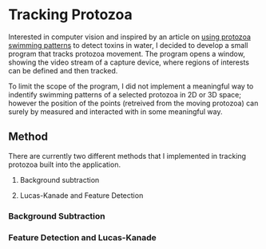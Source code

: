 # Tracking Protozoa
Interested in computer vision and inspired by an article on [using protozoa swimming patterns](https://www.whoi.edu/mr/pr/viewArticle.do?id=133689) to detect toxins in water, I decided to develop a small program that tracks protozoa movement. The program opens a window, showing the video stream of a capture device, where regions of interests can be defined and then tracked.

To limit the scope of the program, I did not implement a meaningful way to indentify swimming patterns of a selected protozoa in 2D or 3D space; however the position of the points (retreived from the moving protozoa) can surely by measured and interacted with in some meaningful way.

## Method
There are currently two different methods that I implemented in tracking protozoa built into the application.

1. Background subtraction

2. Lucas-Kanade and Feature Detection

### Background Subtraction


### Feature Detection and Lucas-Kanade
